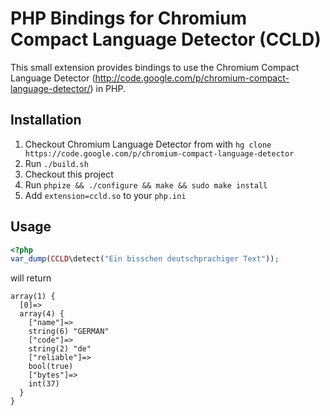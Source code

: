 # PHP Bindings for Chromium Compact Language Detector (CCLD)

This small extension provides bindings to use the Chromium Compact Language Detector
(http://code.google.com/p/chromium-compact-language-detector/) in PHP.


## Installation

 1. Checkout Chromium Language Detector from with `hg clone
    https://code.google.com/p/chromium-compact-language-detector`
 2. Run `./build.sh`
 3. Checkout this project
 4. Run `phpize && ./configure && make && sudo make install`
 5. Add `extension=ccld.so` to your `php.ini`

## Usage
```php
<?php
var_dump(CCLD\detect("Ein bisschen deutschprachiger Text"));
```

will return

```text
array(1) {
  [0]=>
  array(4) {
    ["name"]=>
    string(6) "GERMAN"
    ["code"]=>
    string(2) "de"
    ["reliable"]=>
    bool(true)
    ["bytes"]=>
    int(37)
  }
}
```
